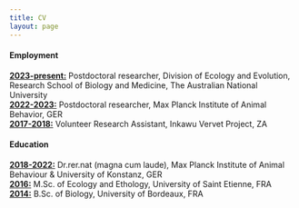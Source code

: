 ```yaml
---
title: CV
layout: page
---
```

          
#### Employment
<p align="left"><ins><b>2023-present:</b></ins> Postdoctoral researcher, Division of Ecology and Evolution, Research School of Biology and Medicine, The Australian National University<br>
<ins><b>2022-2023:</b></ins> Postdoctoral researcher, Max Planck Institute of Animal Behavior, GER<br>
<ins><b>2017-2018:</b></ins> Volunteer Research Assistant, Inkawu Vervet Project, ZA 
</p>


#### Education
<p align="left"><ins><b>2018-2022:</b></ins> Dr.rer.nat (magna cum laude), Max Planck Institute of Animal Behaviour & University of Konstanz, GER<br>
<ins><b>2016:</b></ins> M.Sc. of Ecology and Ethology, University of Saint Etienne, FRA<br>
<ins><b>2014:</b></ins> B.Sc. of Biology, University of Bordeaux, FRA
</p>

